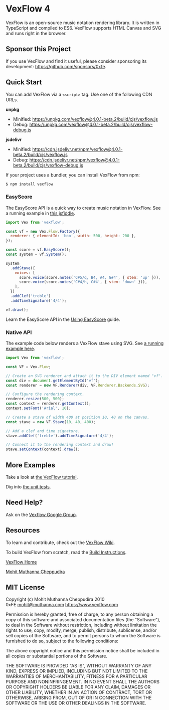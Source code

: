 # VexFlow 4

VexFlow is an open-source music notation rendering library. It is written in TypeScript and compiled to ES6. VexFlow supports HTML
Canvas and SVG and runs right in the browser.

## Sponsor this Project

If you use VexFlow and find it useful, please consider sponsoring its development: https://github.com/sponsors/0xfe.

## Quick Start

You can add VexFlow via a `<script>` tag. Use one of the following CDN URLs.

**unpkg**

- Minified: https://unpkg.com/vexflow@4.0.1-beta.2/build/cjs/vexflow.js
- Debug: https://unpkg.com/vexflow@4.0.1-beta.2/build/cjs/vexflow-debug.js

**jsdelivr**

- Minified: https://cdn.jsdelivr.net/npm/vexflow@4.0.1-beta.2/build/cjs/vexflow.js
- Debug: https://cdn.jsdelivr.net/npm/vexflow@4.0.1-beta.2/build/cjs/vexflow-debug.js

If your project uses a bundler, you can install VexFlow from npm:

```sh
$ npm install vexflow
```

### EasyScore

The EasyScore API is a quick way to create music notation in VexFlow. See a running example in [this jsfiddle](https://jsfiddle.net/2pbh9xq0/).

```javascript
import Vex from 'vexflow';

const vf = new Vex.Flow.Factory({
  renderer: { elementId: 'boo', width: 500, height: 200 },
});

const score = vf.EasyScore();
const system = vf.System();

system
  .addStave({
    voices: [
      score.voice(score.notes('C#5/q, B4, A4, G#4', { stem: 'up' })),
      score.voice(score.notes('C#4/h, C#4', { stem: 'down' })),
    ],
  })
  .addClef('treble')
  .addTimeSignature('4/4');

vf.draw();
```

Learn the EasyScore API in the [Using EasyScore](https://github.com/0xfe/vexflow/wiki/Using-EasyScore) guide.

### Native API

The example code below renders a VexFlow stave using SVG. See [a running example here](https://jsfiddle.net/j6dpazx2/).

```javascript
import Vex from 'vexflow';

const VF = Vex.Flow;

// Create an SVG renderer and attach it to the DIV element named "vf".
const div = document.getElementById('vf');
const renderer = new VF.Renderer(div, VF.Renderer.Backends.SVG);

// Configure the rendering context.
renderer.resize(500, 500);
const context = renderer.getContext();
context.setFont('Arial', 10);

// Create a stave of width 400 at position 10, 40 on the canvas.
const stave = new VF.Stave(10, 40, 400);

// Add a clef and time signature.
stave.addClef('treble').addTimeSignature('4/4');

// Connect it to the rendering context and draw!
stave.setContext(context).draw();
```

## More Examples

Take a look at [the VexFlow tutorial](https://github.com/0xfe/vexflow/wiki/Tutorial).

Dig into [the unit tests](https://github.com/0xfe/vexflow/tree/master/tests).

## Need Help?

Ask on the [Vexflow Google Group](https://groups.google.com/forum/?fromgroups#!forum/vexflow).

## Resources

To learn and contribute, check out the [VexFlow Wiki](https://github.com/0xfe/vexflow/wiki).

To build VexFlow from scratch, read the [Build Instructions](https://github.com/0xfe/vexflow/wiki/Build%2C-Test%2C-Release).

[VexFlow Home](https://vexflow.com)

[Mohit Muthanna Cheppudira](https://muthanna.com)

## MIT License

Copyright (c) Mohit Muthanna Cheppudira 2010 <br/>
0xFE <mohit@muthanna.com> https://www.vexflow.com

Permission is hereby granted, free of charge, to any person obtaining a copy
of this software and associated documentation files (the "Software"), to deal
in the Software without restriction, including without limitation the rights
to use, copy, modify, merge, publish, distribute, sublicense, and/or sell
copies of the Software, and to permit persons to whom the Software is
furnished to do so, subject to the following conditions:

The above copyright notice and this permission notice shall be included in
all copies or substantial portions of the Software.

THE SOFTWARE IS PROVIDED "AS IS", WITHOUT WARRANTY OF ANY KIND, EXPRESS OR
IMPLIED, INCLUDING BUT NOT LIMITED TO THE WARRANTIES OF MERCHANTABILITY,
FITNESS FOR A PARTICULAR PURPOSE AND NONINFRINGEMENT. IN NO EVENT SHALL THE
AUTHORS OR COPYRIGHT HOLDERS BE LIABLE FOR ANY CLAIM, DAMAGES OR OTHER
LIABILITY, WHETHER IN AN ACTION OF CONTRACT, TORT OR OTHERWISE, ARISING FROM,
OUT OF OR IN CONNECTION WITH THE SOFTWARE OR THE USE OR OTHER DEALINGS IN
THE SOFTWARE.
